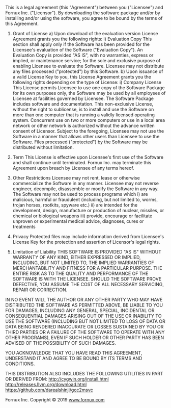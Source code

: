 This is a legal agreement (this "Agreement") between you ("Licensee") and Fornux Inc. ("Licensor"). By downloading the software package and/or by installing and/or using the software, you agree to be bound by the terms of this Agreement.

1. Grant of License
a) Upon download of the evaluation version License Agreement grants you the following rights:
i) Evaluation Copy
This section shall apply only if the Software has been provided for the Licensee's evaluation of the Software ("Evaluation Copy"). An Evaluation Copy is provided "AS IS", with no warranties, express or implied, or maintenance service; for the sole and exclusive purpose of enabling Licensee to evaluate the Software. Licensee may not distribute any files processed ("protected") by this Software.
b) Upon issuance of a valid License Key to you, this License Agreement grants you the following rights depending on the type of License:
i) Company License
This License permits Licensee to use one copy of the Software Package for its own purposes only, the Software may be used by all employees of Licensee at facilities governed by Licensee. The Software Package includes software and documentation. This non-exclusive License, without the right to sublicense, is to install and use the Software on more than one computer that is running a validly licensed operating system. Concurrent use on two or more computers or use in a local area network or other network is authorized without the advance written consent of Licensor. Subject to the foregoing, Licensee may not use the Software in a manner that allows other users than Licensee to use the Software. Files processed ("protected") by the Software may be distributed without limitation.

2. Term
This License is effective upon Licensee's first use of the Software and shall continue until terminated. Fornux Inc. may terminate this Agreement upon breach by Licensee of any terms hereof.

3. Other Restrictions
Licensee may not rent, lease or otherwise commercialize the Software in any manner. Licensee may not reverse engineer, decompile, disassemble or modify the Software in any way.
The Software may not be used to process programs which
i) are malicious, harmful or fraudulent (including, but not limited to, worms, trojan horses, rootkits, spyware etc.)
ii) are intended for the development, design, manufacture or production of nuclear, missiles, or chemical or biological weapons
iii) provide, encourage or facilitate unproven or experimental medical advice, diagnoses, cures or treatments

4. Privacy
Protected files may include information derived from Licensee's License Key for the protection and assertion of Licensor's legal rights.

5. Limitation of Liability
THIS SOFTWARE IS PROVIDED "AS IS" WITHOUT WARRANTY OF ANY KIND, EITHER EXPRESSED OR IMPLIED, INCLUDING, BUT NOT LIMITED TO, THE IMPLIED WARRANTIES OF MERCHANTABILITY AND FITNESS FOR A PARTICULAR PURPOSE. THE ENTIRE RISK AS TO THE QUALITY AND PERFORMANCE OF THE SOFTWARE IS WITH THE LICENSEE. SHOULD THE SOFTWARE PROVE DEFECTIVE, YOU ASSUME THE COST OF ALL NECESSARY SERVICING, REPAIR OR CORRECTION.

IN NO EVENT WILL THE AUTHOR OR ANY OTHER PARTY WHO MAY HAVE DISTRIBUTED THE SOFTWARE AS PERMITTED ABOVE, BE LIABLE TO YOU FOR DAMAGES, INCLUDING ANY GENERAL, SPECIAL, INCIDENTAL OR CONSEQUENTIAL DAMAGES ARISING OUT OF THE USE OR INABILITY TO USE THE SOFTWARE (INCLUDING BUT NOT LIMITED TO LOSS OF DATA OR DATA BEING RENDERED INACCURATE OR LOSSES SUSTAINED BY YOU OR THIRD PARTIES OR A FAILURE OF THE SOFTWARE TO OPERATE WITH ANY OTHER PROGRAMS), EVEN IF SUCH HOLDER OR OTHER PARTY HAS BEEN ADVISED OF THE POSSIBILITY OF SUCH DAMAGES.


YOU ACKNOWLEDGE THAT YOU HAVE READ THIS AGREEMENT, UNDERSTAND IT AND AGREE TO BE BOUND BY ITS TERMS AND CONDITIONS.

THIS DISTRIBUTION ALSO INCLUDES THE FOLLOWING UTILITIES IN PART OR DERIVED FROM:
http://cygwin.org/install.html
http://releases.llvm.org/download.html
https://github.com/darealshinji/gcc2msvc


Fornux Inc.
Copyright © 2019
www.fornux.com
